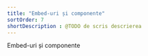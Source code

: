 ```yaml
---
title: "Embed-uri și componente"
sortOrder: 7
shortDescription : @TODO de scris descrierea
---
```


Embed-uri și componente
